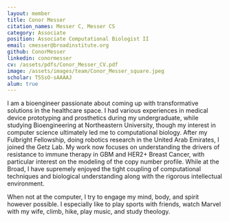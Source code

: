 ```yaml
---
layout: member
title: Conor Messer
citation_names: Messer C, Messer CS
category: Associate
position: Associate Computational Biologist II
email: cmesser@broadinstitute.org
github: ConorMesser
linkedin: conormesser
cv: /assets/pdfs/Conor_Messer_CV.pdf
image: /assets/images/team/Conor_Messer_square.jpeg
scholar: T5SsO-sAAAAJ
alum: true
---
```


I am a bioengineer passionate about coming up with transformative solutions in the healthcare space. I had various experiences in medical device prototyping and prosthetics during my undergraduate, while studying Bioengineering at Northeastern University, though my interest in computer science ultimately led me to computational biology. After my Fulbright Fellowship, doing robotics research in the United Arab Emirates, I joined the Getz Lab. My work now focuses on understanding the drivers of resistance to immune therapy in GBM and HER2+ Breast Cancer, with particular interest on the modeling of the copy number profile. While at the Broad, I have supremely enjoyed the tight coupling of computational techniques and biological understanding along with the rigorous intellectual environment.

When not at the computer, I try to engage my mind, body, and spirit however possible. I especially like to play sports with friends, watch Marvel with my wife, climb, hike, play music, and study theology.
